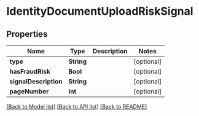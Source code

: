 # IdentityDocumentUploadRiskSignal

## Properties
Name | Type | Description | Notes
------------ | ------------- | ------------- | -------------
**type** | **String** |  | [optional] 
**hasFraudRisk** | **Bool** |  | [optional] 
**signalDescription** | **String** |  | [optional] 
**pageNumber** | **Int** |  | [optional] 

[[Back to Model list]](../README.md#documentation-for-models) [[Back to API list]](../README.md#documentation-for-api-endpoints) [[Back to README]](../README.md)


